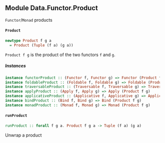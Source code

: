 ## Module Data.Functor.Product

`Functor`/`Monad` products

#### `Product`

``` purescript
newtype Product f g a
  = Product (Tuple (f a) (g a))
```

`Product f g` is the product of the two functors `f` and `g`.

##### Instances
``` purescript
instance functorProduct :: (Functor f, Functor g) => Functor (Product f g)
instance foldableProduct :: (Foldable f, Foldable g) => Foldable (Product f g)
instance traversableProduct :: (Traversable f, Traversable g) => Traversable (Product f g)
instance applyProduct :: (Apply f, Apply g) => Apply (Product f g)
instance applicativeProduct :: (Applicative f, Applicative g) => Applicative (Product f g)
instance bindProduct :: (Bind f, Bind g) => Bind (Product f g)
instance monadProduct :: (Monad f, Monad g) => Monad (Product f g)
```

#### `runProduct`

``` purescript
runProduct :: forall f g a. Product f g a -> Tuple (f a) (g a)
```

Unwrap a product


